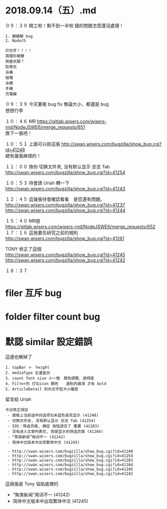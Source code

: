 # 2018.09.14（五）.md

０９：３９ 開工啦！剩不到一半啦 錢的問題怎麼還沒處理！  
```
1. 繼續解 bug
2. NodeJS 

印文件！！！！
買隱形眼鏡
兩套衣服？
防寒衣
泳褲
蛙帽
泳鏡
手機
充電線
```
０９：３９ 今天要衝 bug fix 無論大小，都還是 bug  
想想行李

１０：４６ MR https://gitlab.wisers.com/wisers-rnd/NodeJSWE6/merge_requests/651  
換下一張吧！  

１０：５１ 上面可以掛這張 http://swan.wisers.com/bugzilla/show_bug.cgi?id=41248  
總有幾張麻煩的！  

１１：００ 換你 切换文件夹, 没有默认显示 总览 Tab  
http://swan.wisers.com/bugzilla/show_bug.cgi?id=41254  

１０：５３ 待會請 Uriah 轉一下  
http://swan.wisers.com/bugzilla/show_bug.cgi?id=41243  

１２：４５ 這幾張待會確認看看　是否還有問題。  
http://swan.wisers.com/bugzilla/show_bug.cgi?id=41237  
http://swan.wisers.com/bugzilla/show_bug.cgi?id=41244  

１５：４０ MR提  
https://gitlab.wisers.com/wisers-rnd/NodeJSWE6/merge_requests/652  
１７：１６ 這我要先研究之前的規則  
http://swan.wisers.com/bugzilla/show_bug.cgi?id=41261  

TONY 修正了這個  
http://swan.wisers.com/bugzilla/show_bug.cgi?id=41245  
http://swan.wisers.com/bugzilla/show_bug.cgi?id=41242  

１８：３７  
# filer 互斥 bug
# folder filter count bug
# 默認 similar 設定錯誤



這邊也解掉了  
```
1. topBar ＋　height
2. mediaType 左邊留白
3. count font size 小一號　顏色調整、透明度
4. Filter的 打勾icon 顏色　　選到的選項 才有 bold
5. ArticleDetail 的內文字型大小確認
```
留言給 Uriah  
```
今日修正項目
 - 面板上当前选中的选项勾未蓝色高亮显示 (41248)
 - 切换文件夹, 没有默认显示 总览 Tab (41254)
 - IOS：筛选页面, 确定 按钮遮住了 重置 (41283)
 - 没有进入文章列表页, 而是显示的筛选页面 (41284)
 - “聚类新闻”用词不一 (41242)
 - 简体中文版本中出现繁体中文 (41245)

 - http://swan.wisers.com/bugzilla/show_bug.cgi?id=41248
 - http://swan.wisers.com/bugzilla/show_bug.cgi?id=41254
 - http://swan.wisers.com/bugzilla/show_bug.cgi?id=41283
 - http://swan.wisers.com/bugzilla/show_bug.cgi?id=41284
 - http://swan.wisers.com/bugzilla/show_bug.cgi?id=41245
 - http://swan.wisers.com/bugzilla/show_bug.cgi?id=41242
```

這兩張是 Tony 協助處裡的
 - “聚类新闻”用词不一 (41242)
 - 简体中文版本中出现繁体中文 (41245)
